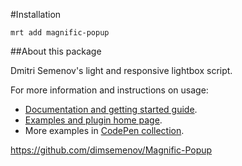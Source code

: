 #Installation

`mrt add magnific-popup`

##About this package

Dmitri Semenov's light and responsive lightbox script.

For more information and instructions on usage:

- [Documentation and getting started guide](http://dimsemenov.com/plugins/magnific-popup/documentation.html).
- [Examples and plugin home page](http://dimsemenov.com/plugins/magnific-popup/).
- More examples in [CodePen collection](http://codepen.io/collection/nLcqo).

https://github.com/dimsemenov/Magnific-Popup
